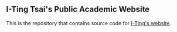 ## I-Ting Tsai's Public Academic Website

This is the repository that contains source code for [I-Ting's website](https://itingtsai.github.io/).
